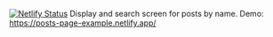 [![Netlify Status](https://api.netlify.com/api/v1/badges/3c0a4e60-f69c-4476-ac18-a54519d61eca/deploy-status)](https://app.netlify.com/sites/posts-page-example/deploys)
Display and search screen for posts by name. 
Demo: https://posts-page-example.netlify.app/
